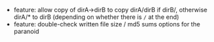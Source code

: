 * feature: allow copy of dirA->dirB to copy dirA/dirB if dirB/, otherwise dirA/* to dirB (depending on whether there is `/` at the end)
* feature: double-check written file size / md5 sums options for the paranoid
